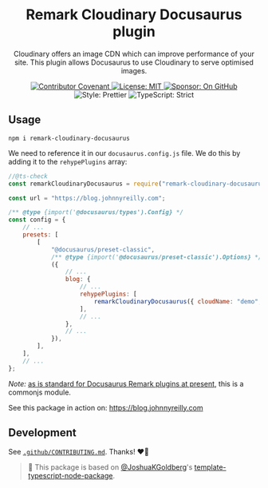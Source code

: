 <h1 align="center">Remark Cloudinary Docusaurus plugin</h1>

<p align="center">Cloudinary offers an image CDN which can improve performance of your site. This plugin allows Docusaurus to use Cloudinary to serve optimised images.</p>

<p align="center">
	<a href="https://github.com/johnnyreilly/remark-cloudinary-docusaurus/blob/main/.github/CODE_OF_CONDUCT.md" target="_blank">
		<img alt="Contributor Covenant" src="https://img.shields.io/badge/code_of_conduct-enforced-21bb42" />
	</a>
	<a href="https://github.com/johnnyreilly/remark-cloudinary-docusaurus/blob/main/LICENSE.md" target="_blank">
	    <img alt="License: MIT" src="https://img.shields.io/github/license/johnnyreilly/remark-cloudinary-docusaurus?color=21bb42">
    </a>
	<a href="https://github.com/sponsors/johnnyreilly" target="_blank">
    	<img alt="Sponsor: On GitHub" src="https://img.shields.io/badge/sponsor-on_github-21bb42.svg" />
    </a>
	<img alt="Style: Prettier" src="https://img.shields.io/badge/style-prettier-21bb42.svg" />
    <img alt="TypeScript: Strict" src="https://img.shields.io/badge/typescript-strict-21bb42.svg" />
</p>

## Usage

```shell
npm i remark-cloudinary-docusaurus
```

We need to reference it in our `docusaurus.config.js` file. We do this by adding it to the `rehypePlugins` array:

```js
//@ts-check
const remarkCloudinaryDocusaurus = require("remark-cloudinary-docusaurus");

const url = "https://blog.johnnyreilly.com";

/** @type {import('@docusaurus/types').Config} */
const config = {
	// ...
	presets: [
		[
			"@docusaurus/preset-classic",
			/** @type {import('@docusaurus/preset-classic').Options} */
			({
				// ...
				blog: {
					// ...
					rehypePlugins: [
						remarkCloudinaryDocusaurus({ cloudName: "demo", baseUrl: url }),
					],
					// ...
				},
				// ...
			}),
		],
	],
	// ...
};
```

_Note:_ [as is standard for Docusaurus Remark plugins at present](https://docusaurus.io/docs/markdown-features/plugins#installing-plugins), this is a commonjs module.

See this package in action on: <https://blog.johnnyreilly.com>

## Development

See [`.github/CONTRIBUTING.md`](./.github/CONTRIBUTING.md).
Thanks! ❤️🌻

> 💙 This package is based on [@JoshuaKGoldberg](https://github.com/JoshuaKGoldberg)'s [template-typescript-node-package](https://github.com/JoshuaKGoldberg/template-typescript-node-package).
